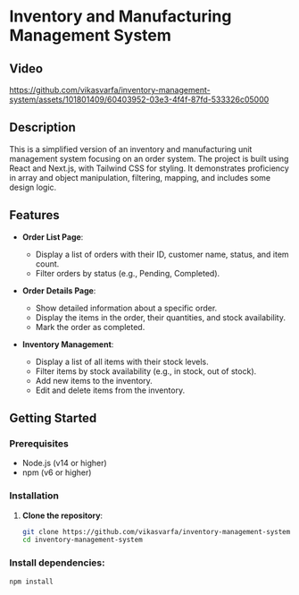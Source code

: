 # Inventory and Manufacturing Management System

## Video
https://github.com/vikasvarfa/inventory-management-system/assets/101801409/60403952-03e3-4f4f-87fd-533326c05000

## Description
This is a simplified version of an inventory and manufacturing unit management system focusing on an order system. The project is built using React and Next.js, with Tailwind CSS for styling. It demonstrates proficiency in array and object manipulation, filtering, mapping, and includes some design logic.

## Features
- **Order List Page**:
  - Display a list of orders with their ID, customer name, status, and item count.
  - Filter orders by status (e.g., Pending, Completed).

- **Order Details Page**:
  - Show detailed information about a specific order.
  - Display the items in the order, their quantities, and stock availability.
  - Mark the order as completed.

- **Inventory Management**:
  - Display a list of all items with their stock levels.
  - Filter items by stock availability (e.g., in stock, out of stock).
  - Add new items to the inventory.
  - Edit and delete items from the inventory.

## Getting Started

### Prerequisites
- Node.js (v14 or higher)
- npm (v6 or higher)

### Installation
1. **Clone the repository**:
   ```bash
   git clone https://github.com/vikasvarfa/inventory-management-system.git
   cd inventory-management-system

### Install dependencies:
 ```bash
 npm install


